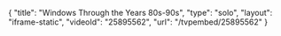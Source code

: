 {
    "title": "Windows Through the Years 80s-90s",
    "type": "solo",
    "layout": "iframe-static",
    "videoId": "25895562",
    "url": "\/tvpembed\/25895562"
}